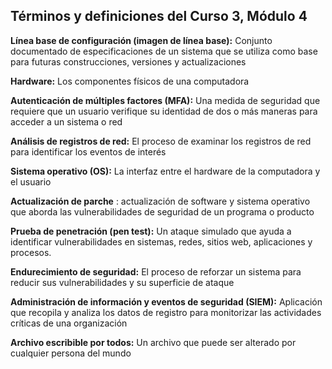
## **Términos y definiciones del Curso 3, Módulo 4**

**Línea base de configuración (imagen de línea base):** Conjunto documentado de especificaciones de un sistema que se utiliza como base para futuras construcciones, versiones y actualizaciones

**Hardware:** Los componentes físicos de una computadora

**Autenticación de múltiples factores (MFA):** Una medida de seguridad que requiere que un usuario verifique su identidad de dos o más maneras para acceder a un sistema o red

**Análisis de registros de red:** El proceso de examinar los registros de red para identificar los eventos de interés

**Sistema operativo (OS):** La interfaz entre el hardware de la computadora y el usuario

**Actualización de parche** : actualización de software y sistema operativo que aborda las vulnerabilidades de seguridad de un programa o producto

**Prueba de penetración (pen test):** Un ataque simulado que ayuda a identificar vulnerabilidades en sistemas, redes, sitios web, aplicaciones y procesos.

**Endurecimiento de seguridad:** El proceso de reforzar un sistema para reducir sus vulnerabilidades y su superficie de ataque

**Administración de información y eventos de seguridad (SIEM):** Aplicación que recopila y analiza los datos de registro para monitorizar las actividades críticas de una organización

**Archivo escribible por todos:** Un archivo que puede ser alterado por cualquier persona del mundo